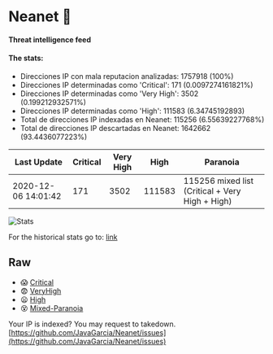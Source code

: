 # Neanet :hocho:
#### Threat intelligence feed
#### The stats:

- Direcciones IP con mala reputacion analizadas: 1757918 (100%)
- Direcciones IP determinadas como 'Critical':  171 (0.0097274161821%)
- Direcciones IP determinadas como 'Very High':  3502 (0.199212932571%)
- Direcciones IP determinadas como 'High':  111583 (6.34745192893)
- Total de direcciones IP indexadas en Neanet:  115256 (6.55639227768%)
- Total de direcciones IP descartadas en Neanet:  1642662 (93.4436077223%)

| Last Update | Critical | Very High | High | Paranoia |
| --- | --- | --- | --- | --- |
| 2020-12-06 14:01:42 | 171 | 3502 | 111583 | 115256 mixed list (Critical + Very High + High)|

![Stats](https://docs.google.com/spreadsheets/d/e/2PACX-1vSnaNMIXVabIpDJjufMlzH7poXnshF3mgd8Is1g9ytUEzVsP5my4Trn8f-xkoLLQ38xpL3HtmUexLo6/pubchart?oid=501124687&format=image)

For the historical stats go to: [link](/stats.csv)
## Raw
- :scream: [Critical](https://raw.githubusercontent.com/JavaGarcia/Neanet/master/blacklists/neanet_critical.txt)
- :fearful: [VeryHigh](https://raw.githubusercontent.com/JavaGarcia/Neanet/master/blacklists/neanet_veryHigh.txtt)
- :frowning: [High](https://raw.githubusercontent.com/JavaGarcia/Neanet/master/blacklists/neanet_high.txt)
- :dizzy_face: [Mixed-Paranoia](https://raw.githubusercontent.com/JavaGarcia/Neanet/master/blacklists/neanet_all.txt)


Your IP is indexed? You may request to takedown. [https://github.com/JavaGarcia/Neanet/issues](https://github.com/JavaGarcia/Neanet/issues)

































































































































































































































































































































































































































































































































































































































































































































































































































































































































































































































































































































































































































































































































































































































































































































































































































































































































































































































































































































































































































































































































































































































































































































































































































































































































































































































































































